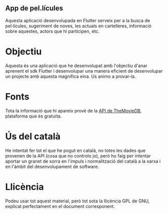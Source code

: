 ## App de pel.lícules
Aquesta aplicació desenvolupada en Flutter serveix per a la busca de pel·lícules, sugeriment de noves, les actuals en cartelleres, informació sobre aquestes, actors que hi participen, etc.
# Objectiu
 Aquesta és una aplicació que he desenvolupat amb l'objectiu d'anar aprenent el sdk Flutter i desenvolupar una manera eficient de desenvolupar un projecte amb aquesta magnífica eina. Us animo a provar-la.
# Fonts
Tota la informació que hi apareix prové de la [API de TheMovieDB](https://www.themoviedb.org/), plataforma que és gratuïta.
# Ús del català
He intentat fer tot el que he pogut en català, no totes les dades que provenen de la API (cosa que no controlo jo), però ho faig per intentar aportar un granet de sorra en l'impuls i normalització del català a la xarxa i en l'àmbit del desenvolupament de software.
# Llicència 
Podeu usar tot aquest material, però tot sota la llicència GPL de GNU, explicat perfectament en el document corresponent.

